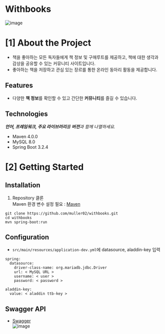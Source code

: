 # Withbooks

![image](https://github.com/user-attachments/assets/219dca7e-b7fe-4992-87f5-0243f77a1c1d)


# [1] About the Project
- 책을 좋아하는 모든 독자들에게 책 정보 및 구매루트를 제공하고, 책에 대한 생각과 감상을 공유할 수 있는 커뮤니티 사이트입니다.
- 좋아하는 책을 저장하고 관심 있는 장르를 통한 온라인 동아리 활동을 제공합니다.

## Features
- 다양한 **책 정보**를 확인할 수 있고 간단한 **커뮤니티**를 즐길 수 있습니다.

## Technologies
***언어, 프레임워크, 주요 라이브러리**를 **버전**과 함께 나열하세요.*

- Maven 4.0.0
- MySQL 8.0
- Spring Boot 3.2.4



# [2] Getting Started

## Installation


1. Repository 클론 <br/>
   Maven 환경 변수 설정 필요 : [Maven](https://maven.apache.org/download.cgi)
```
git clone https://github.com/muller02/withbooks.git
cd withbooks
mvn spring-boot:run
```

## Configuration
- `src/main/resources/application-dev.yml`에 datasource, aladdin-key 입력
```
spring: 
  datasource:
    driver-class-name: org.mariadb.jdbc.Driver
    url: < MySQL URL >
    username: < user >
    password: < password >

aladdin-key:
  value: < aladdin ttb-key >
```

## Swagger API
- [Swagger](http://localhost:8080/swagger-ui/index.html) <br/>
![image](https://github.com/user-attachments/assets/88ada740-b301-46c2-8396-4f8f644786e5)
